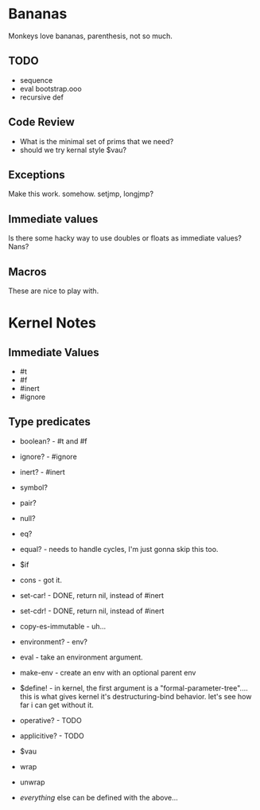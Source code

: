 Bananas
==========

Monkeys love bananas, parenthesis, not so much.

TODO
-----------

* sequence
* eval bootstrap.ooo
* recursive def

Code Review
----------------
* What is the minimal set of prims that we need?
* should we try kernal style $vau?

Exceptions
----------------
Make this work. somehow. setjmp, longjmp?

Immediate values
-------------------
Is there some hacky way to use doubles or floats as immediate values?  Nans?

Macros
-------------------
These are nice to play with.

Kernel Notes
====================

Immediate Values
--------------------
* #t
* #f
* #inert
* #ignore 

Type predicates
---------------------
* boolean? - #t and #f
* ignore? - #ignore
* inert? - #inert
* symbol?
* pair?
* null?

* eq?
* equal? - needs to handle cycles, I'm just gonna skip this too.

* $if

* cons - got it.
* set-car! - DONE, return nil, instead of #inert
* set-cdr! - DONE, return nil, instead of #inert
* copy-es-immutable - uh... 
* environment? - env?
* eval - take an environment argument.
* make-env - create an env with an optional parent env
* $define! - in kernel, the first argument is a "formal-parameter-tree"....
  this is what gives kernel it's destructuring-bind behavior.
  let's see how far i can get without it.
* operative?   - TODO
* applicitive? - TODO
* $vau
* wrap
* unwrap
* *everything* else can be defined with the above...



